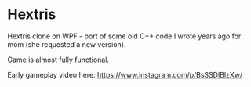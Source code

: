# Hextris
Hextris clone on WPF - port of some old C++ code I wrote years ago for mom (she requested a new version).

Game is almost fully functional.

Early gameplay video here: https://www.instagram.com/p/BsSSDlBlzXw/

